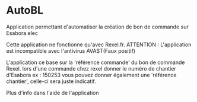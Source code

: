# AutoBL
Application permettant d'automatiser la création de bon de commande sur Esabora.elec

Cette application ne fonctionne qu'avec Rexel.fr.
ATTENTION : L'application est incompatible avec l'antivirus AVAST(Faux positif)

L'application ce base sur la 'référence commande' du bon de commande Rexel.
lors d'une commande chez rexel donner le numéro de chantier d'Esabora ex : 150253
vous pouvez donner également une 'référence chantier', celle-ci sera juste indicatif.

Plus d'info dans l'aide de l'application
